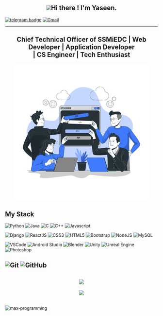 <h2 align="center"> <img src="https://media.giphy.com/media/hvRJCLFzcasrR4ia7z/giphy.gif" width="25px">Hi there ! I'm Yaseen. </h1>


[![telegram badge](https://img.shields.io/badge/Telegram-2CA5E0?style=for-the-badge&logo=telegram&logoColor=white)](https://t.me/mhd_yazin)
[![Gmail](https://img.shields.io/badge/Gmail-D14836?style=for-the-badge&logo=gmail&logoColor=white)](mailto:ymkcmpd@gmail.com)

---

<h2 align="center">Chief Technical Officer of SSMiEDC | Web Developer | Application Developer <br>| CS Engineer | Tech Enthusiast</h2>
<p align="center"><img height="450" <img src="./OpenSourceBro.png" alt=""></a></p>

## My Stack

![Python](https://img.shields.io/badge/Python-3776AB?style=for-the-badge&logo=python&logoColor=white)
![Java](	https://img.shields.io/badge/Java-ED8B00?style=for-the-badge&logo=java&logoColor=white)
![C](	https://img.shields.io/badge/C-00599C?style=for-the-badge&logo=c&logoColor=white)
![C++](https://img.shields.io/badge/C%2B%2B-00599C?style=for-the-badge&logo=c%2B%2B&logoColor=white)
![Javascript](https://img.shields.io/badge/JavaScript-323330?style=for-the-badge&logo=javascript&logoColor=F7DF1E)

![Django](https://img.shields.io/badge/Django-092E20?style=for-the-badge&logo=django&logoColor=green)
![ReactJS](https://img.shields.io/badge/React-20232A?style=for-the-badge&logo=react&logoColor=61DAFB)
![CSS3](https://img.shields.io/badge/CSS3-1572B6?style=for-the-badge&logo=css3&logoColor=white)
![HTML5](https://img.shields.io/badge/HTML5-E34F26?style=for-the-badge&logo=html5&logoColor=white)
![Bootstrap](https://img.shields.io/badge/Bootstrap-563D7C?style=for-the-badge&logo=bootstrap&logoColor=white)
![NodeJS](https://img.shields.io/badge/Node.js-339933?style=for-the-badge&logo=nodedotjs&logoColor=white)
![MySQL](https://img.shields.io/badge/MySQL-00000F?style=for-the-badge&logo=mysql&logoColor=white)

![VSCode](https://img.shields.io/badge/Visual_Studio_Code-0078D4?style=for-the-badge&logo=visual%20studio%20code&logoColor=white)
![Android Studio](https://img.shields.io/badge/Android_Studio-3DDC84?style=for-the-badge&logo=android-studio&logoColor=white)
![Blender](https://img.shields.io/badge/blender-%23F5792A.svg?style=for-the-badge&logo=blender&logoColor=white)
![Unity](https://img.shields.io/badge/Unity-100000?style=for-the-badge&logo=unity&logoColor=white)
![Unreal Engine](https://img.shields.io/badge/-Unreal%20Engine-313131?style=for-the-badge&logo=unreal-engine&logoColor=white) 
![Photoshop ](https://img.shields.io/badge/Adobe-Photoshop-31A8FF?style=for-the-badge&logo=Adobe-Photoshop&labelColor=0a446b&logoWidth=1)

![Git](https://img.shields.io/badge/Git-F05032?style=for-the-badge&logo=git&logoColor=white)
![GitHub](https://img.shields.io/badge/GitHub-100000?style=for-the-badge&logo=github&logoColor=white)
---
<br>
<div align="center">
   <img width="400" src="https://github-readme-stats.vercel.app/api?username=mhdyazinkc&theme=tokyonight&show_icons=true&hide_border=true&count_private=true" />
<!--    <img width="400" src="http://github-readme-streak-stats.herokuapp.com?user=Krishnadas-KD&theme=tokyonight&hide_border=true" /> -->
</div>
<br>
<div align="center">
  <img width="400" src="https://github-readme-stats.vercel.app/api/top-langs/?username=mhdyazinkc&theme=tokyonight&layout=compact&hide_border=true"
</div>
<br>
<br>
<p><img align="left" src="https://activity-graph.herokuapp.com/graph?username=mhdyazinkc&theme=github" alt="max-programming" /></p> 


